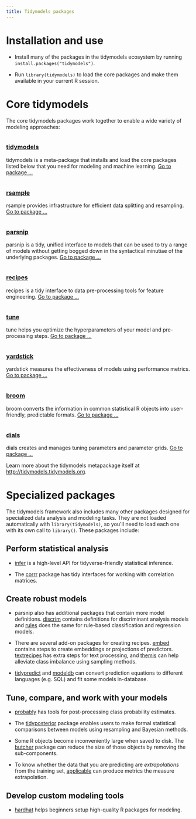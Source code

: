 ```yaml
---
title: Tidymodels packages
---
```


# Installation and use

* Install many of the packages in the tidymodels ecosystem by running `install.packages("tidymodels")`.

* Run `library(tidymodels)` to load the core packages and make them available in your current R session.

<div class="package-section">

<div class="package-section-info">

# Core tidymodels

  <p>The core tidymodels packages work together to enable a wide variety of modeling approaches:</p>
</div>

<div class="packages">
  <div class="package">
    <img class="package-image" src="/images/tidymodels.png" alt=""></img>
    <div class="package-info">
      <h3><a href="https://tidymodels.tidymodels.org/"> tidymodels </a></h3>
      <p>tidymodels is a meta-package that installs and load the core packages listed below that you need for modeling and machine learning.
      <a href="https://tidymodels.github.io/tidymodels/" aria-hidden="true">Go to package ...</a></p>
    </div>
  </div>
  <div class="package">
    <img class="package-image" src="/images/rsample.png" alt=""></img>
    <div class="package-info">
      <h3><a href="https://tidymodels.github.io/rsample/">rsample</a></h3>
      <p>rsample provides infrastructure for efficient data splitting and resampling. <a href="https://tidymodels.github.io/rsample/" aria-hidden="true">Go to package ...</a></p>
    </div>
  </div>
  <div class="package">
    <img class="package-image" src="/images/parsnip.png" alt=""></img>
    <div class="package-info">
      <h3><a href="https://tidymodels.github.io/parsnip/"> parsnip </a></h3>
      <p>parsnip is a tidy, unified interface to models that can be used to try a range of models without getting bogged down in the syntactical minutiae of the underlying packages. <a href="https://tidymodels.github.io/parsnip/" aria-hidden="true">Go to package ...</a></p>
    </div>
  </div>  
  <div class="package">
    <img class="package-image" src="/images/recipes.png" alt=""></img>
    <div class="package-info">
      <h3><a href="https://tidymodels.github.io/rsample/"> recipes </a></h3>
      <p>recipes is a tidy interface to data pre-processing tools for feature engineering. <a href="https://tidymodels.github.io/rsample/" aria-hidden="true">Go to package ...</a></p>
    </div>
  </div>

  <div class="package">
    <img class="package-image" src="/images/tune.png" alt=""></img>
    <div class="package-info">
      <h3><a href="https://tidymodels.github.io/tune/"> tune </a></h3>
      <p>tune helps you optimize the hyperparameters of your model and pre-processing steps. <a href="https://tidymodels.github.io/tune/" aria-hidden="true">Go to package ...</a></p>
    </div>
  </div>  
  <div class="package">
    <img class="package-image" src="/images/yardstick.png" alt=""></img>
    <div class="package-info">
      <h3><a href="https://tidymodels.github.io/yardstick/"> yardstick </a></h3>
      <p>yardstick measures the effectiveness of models using performance metrics. <a href="https://tidymodels.github.io/yardstick/" aria-hidden="true">Go to package ...</a></p>
    </div>
  </div>
  <div class="package">
    <img class="package-image" src="/images/broom.png" alt=""></img>
    <div class="package-info">
      <h3><a href="https://broom.tidyverse.org/"> broom </a></h3>
      <p>broom converts the information in common statistical R objects into user-friendly, predictable formats. 
      <a href="https://broom.tidyverse.org/" aria-hidden="true">Go to package ...</a></p>
    </div>
  </div>
  <div class="package">
    <img class="package-image" src="/images/dials.png" alt=""></img>
    <div class="package-info">
      <h3><a href="https://dials.tidyverse.org/"> dials </a></h3>
      <p>dials creates and manages tuning parameters and parameter grids. 
      <a href="https://tidymodels.github.io/dials/" aria-hidden="true">Go to package ...</a></p>
    </div>
  </div>  

</div>
</div>

Learn more about the tidymodels metapackage itself at <http://tidymodels.tidymodels.org>.

# Specialized packages

The tidymodels framework also includes many other packages designed for specialized data analysis and modeling tasks. They are not loaded automatically with `library(tidymodels)`, so you'll need to load each one with its own call to `library()`. These packages include: 

## Perform statistical analysis

* [infer](http://infer.netlify.com/) is a high-level API for tidyverse-friendly statistical inference.

* The [corrr](https://tidymodels.github.io/corrr/) package has tidy interfaces for working with correlation matrices.

## Create robust models

* parsnip also has additional packages that contain more model definitions. [discrim](https://tidymodels.github.io/discrim/) contains definitions for discriminant analysis models and [rules](https://tidymodels.github.io/rules/) does the same for rule-based classification and regression models. 

* There are several add-on packages for creating recipes. [embed](https://tidymodels.github.io/embed/) contains steps to create embeddings or projections of predictors. [textrecipes](https://tidymodels.github.io/textrecipes/) has extra steps for text processing, and [themis](https://tidymodels.github.io/themis/) can help alleviate class imbalance using sampling methods. 

* [tidypredict](https://tidymodels.github.io/tidypredict/) and [modeldb](https://tidymodels.github.io/modeldb/) can convert prediction equations to different languages (e.g. SQL) and fit some models in-database. 

## Tune, compare, and work with your models

* [probably](https://tidymodels.github.io/probably/) has tools for post-processing class probability estimates.

* The [tidyposterior](https://tidymodels.github.io/tidyposterior/) package enables users to make formal statistical comparisons between models using resampling and Bayesian methods. 

* Some R objects become inconveniently large when saved to disk. The [butcher](https://tidymodels.github.io/butcher/) package can reduce the size of those objects by removing the sub-components. 

* To know whether the data that you are predicting are _extrapolations_ from the training set, [applicable](https://tidymodels.github.io/applicable/) can produce metrics the measure extrapolation. 

## Develop custom modeling tools

* [hardhat](https://tidymodels.github.io/hardhat/) helps beginners setup high-quality R packages for modeling. 





